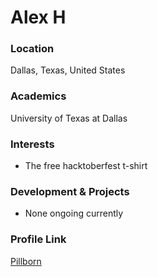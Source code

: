 # Alex H

### Location

Dallas, Texas, United States

### Academics

University of Texas at Dallas

### Interests

- The free hacktoberfest t-shirt

### Development & Projects

- None ongoing currently

### Profile Link

[Pillborn](https://github.com/pillborn)
